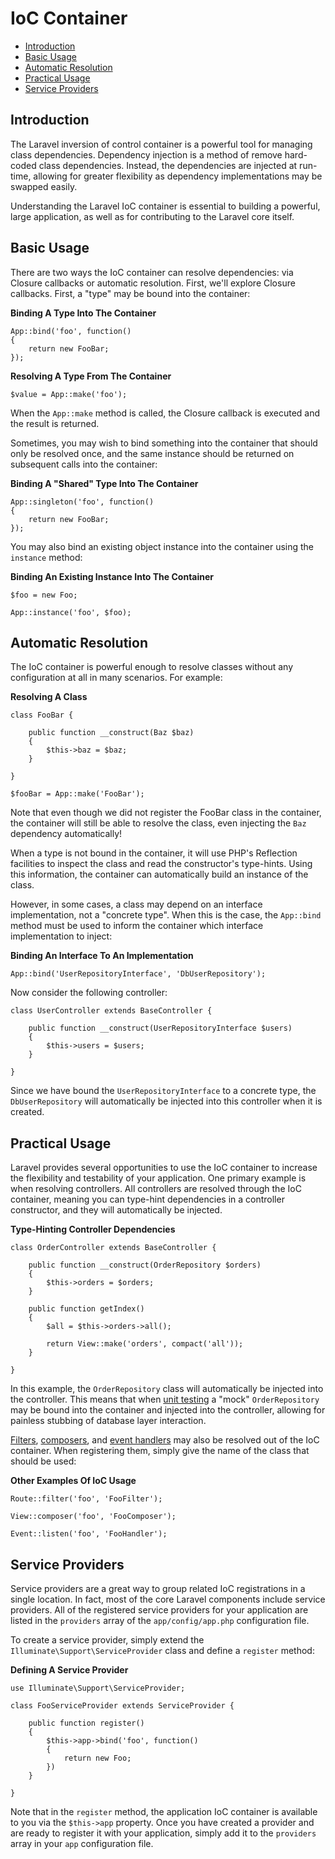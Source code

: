 # IoC Container

- [Introduction](#introduction)
- [Basic Usage](#basic-usage)
- [Automatic Resolution](#automatic-resolution)
- [Practical Usage](#practical-usage)
- [Service Providers](#service-providers)

<a name="introduction"></a>
## Introduction

The Laravel inversion of control container is a powerful tool for managing class dependencies. Dependency injection is a method of remove hard-coded class dependencies. Instead, the dependencies are injected at run-time, allowing for greater flexibility as dependency implementations may be swapped easily.

Understanding the Laravel IoC container is essential to building a powerful, large application, as well as for contributing to the Laravel core itself.

<a name="basic-usage"></a>
## Basic Usage

There are two ways the IoC container can resolve dependencies: via Closure callbacks or automatic resolution. First, we'll explore Closure callbacks. First, a "type" may be bound into the container:

**Binding A Type Into The Container**

	App::bind('foo', function()
	{
		return new FooBar;
	});

**Resolving A Type From The Container**

	$value = App::make('foo');

When the `App::make` method is called, the Closure callback is executed and the result is returned.

Sometimes, you may wish to bind something into the container that should only be resolved once, and the same instance should be returned on subsequent calls into the container:

**Binding A "Shared" Type Into The Container**

	App::singleton('foo', function()
	{
		return new FooBar;
	});

You may also bind an existing object instance into the container using the `instance` method:

**Binding An Existing Instance Into The Container**

	$foo = new Foo;

	App::instance('foo', $foo);

<a name="automatic-resolution"></a>
## Automatic Resolution

The IoC container is powerful enough to resolve classes without any configuration at all in many scenarios. For example:

**Resolving A Class**

	class FooBar {

		public function __construct(Baz $baz)
		{
			$this->baz = $baz;
		}

	}

	$fooBar = App::make('FooBar');

Note that even though we did not register the FooBar class in the container, the container will still be able to resolve the class, even injecting the `Baz` dependency automatically!

When a type is not bound in the container, it will use PHP's Reflection facilities to inspect the class and read the constructor's type-hints. Using this information, the container can automatically build an instance of the class.

However, in some cases, a class may depend on an interface implementation, not a "concrete type". When this is the case, the `App::bind` method must be used to inform the container which interface implementation to inject:

**Binding An Interface To An Implementation**

	App::bind('UserRepositoryInterface', 'DbUserRepository');

Now consider the following controller:

	class UserController extends BaseController {

		public function __construct(UserRepositoryInterface $users)
		{
			$this->users = $users;
		}

	}

Since we have bound the `UserRepositoryInterface` to a concrete type, the `DbUserRepository` will automatically be injected into this controller when it is created.

<a name="practical-usage"></a>
## Practical Usage

Laravel provides several opportunities to use the IoC container to increase the flexibility and testability of your application. One primary example is when resolving controllers. All controllers are resolved through the IoC container, meaning you can type-hint dependencies in a controller constructor, and they will automatically be injected.

**Type-Hinting Controller Dependencies**

	class OrderController extends BaseController {

		public function __construct(OrderRepository $orders)
		{
			$this->orders = $orders;
		}

		public function getIndex()
		{
			$all = $this->orders->all();

			return View::make('orders', compact('all'));
		}

	}

In this example, the `OrderRepository` class will automatically be injected into the controller. This means that when [unit testing](/docs/testing) a "mock" `OrderRepository` may be bound into the container and injected into the controller, allowing for painless stubbing of database layer interaction.

[Filters](/docs/routing#route-filters), [composers](/docs/responses#view-composers), and [event handlers](/docs/events#using-classes-as-listeners) may also be resolved out of the IoC container. When registering them, simply give the name of the class that should be used:

**Other Examples Of IoC Usage**

	Route::filter('foo', 'FooFilter');

	View::composer('foo', 'FooComposer');

	Event::listen('foo', 'FooHandler');

<a name="service-providers"></a>
## Service Providers

Service providers are a great way to group related IoC registrations in a single location. In fact, most of the core Laravel components include service providers. All of the registered service providers for your application are listed in the `providers` array of the `app/config/app.php` configuration file.

To create a service provider, simply extend the `Illuminate\Support\ServiceProvider` class and define a `register` method:

**Defining A Service Provider**

	use Illuminate\Support\ServiceProvider;

	class FooServiceProvider extends ServiceProvider {

		public function register()
		{
			$this->app->bind('foo', function()
			{
				return new Foo;
			})
		}

	}

Note that in the `register` method, the application IoC container is available to you via the `$this->app` property. Once you have created a provider and are ready to register it with your application, simply add it to the `providers` array in your `app` configuration file.

